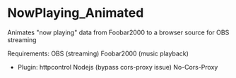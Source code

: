 # NowPlaying_Animated
Animates "now playing" data from Foobar2000 to a browser source for OBS streaming

Requirements:
OBS (streaming)
Foobar2000 (music playback)
  - Plugin: httpcontrol
Nodejs (bypass cors-proxy issue)
  No-Cors-Proxy
